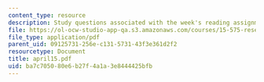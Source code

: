 ```yaml
---
content_type: resource
description: Study questions associated with the week's reading assignment.
file: https://ol-ocw-studio-app-qa.s3.amazonaws.com/courses/15-575-research-seminar-in-it-and-organizations-economic-perspectives-spring-2004/ba7c705080e6b27f4a1a3e8444425bfb_april15.pdf
file_type: application/pdf
parent_uid: 09125731-256e-c131-5731-43f3e361d2f2
resourcetype: Document
title: april15.pdf
uid: ba7c7050-80e6-b27f-4a1a-3e8444425bfb
---
```

